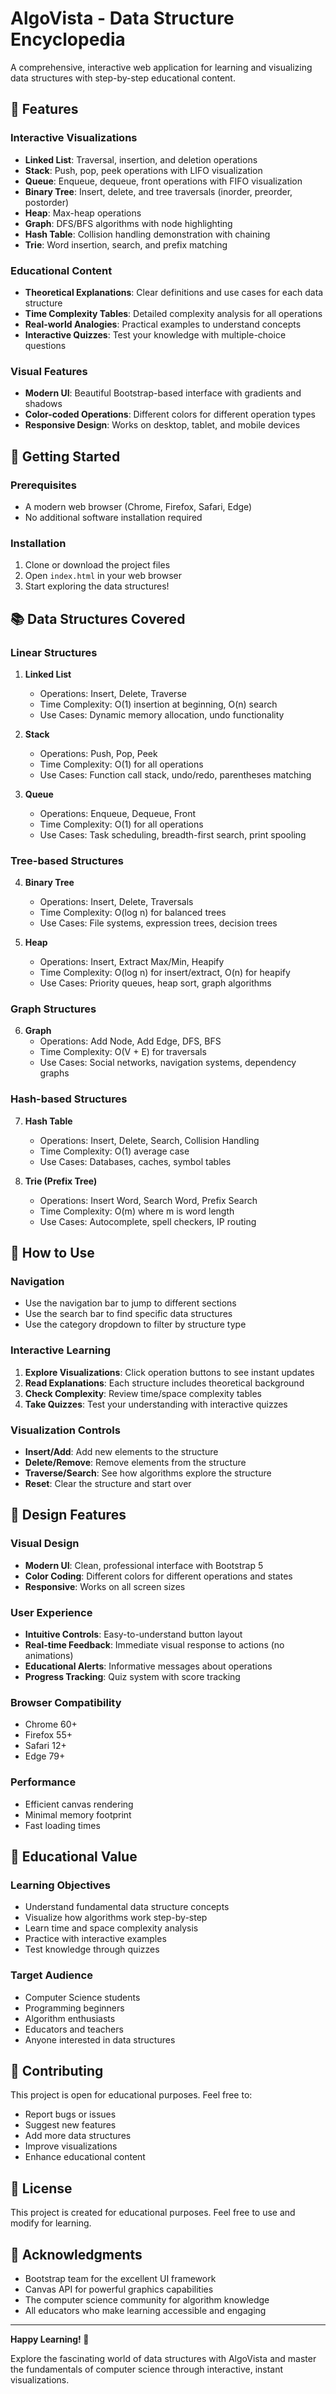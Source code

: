 # AlgoVista - Data Structure Encyclopedia

A comprehensive, interactive web application for learning and visualizing data structures with step-by-step educational content.

## 🌟 Features

### Interactive Visualizations
- **Linked List**: Traversal, insertion, and deletion operations
- **Stack**: Push, pop, peek operations with LIFO visualization
- **Queue**: Enqueue, dequeue, front operations with FIFO visualization
- **Binary Tree**: Insert, delete, and tree traversals (inorder, preorder, postorder)
- **Heap**: Max-heap operations
- **Graph**: DFS/BFS algorithms with node highlighting
- **Hash Table**: Collision handling demonstration with chaining
- **Trie**: Word insertion, search, and prefix matching

### Educational Content
- **Theoretical Explanations**: Clear definitions and use cases for each data structure
- **Time Complexity Tables**: Detailed complexity analysis for all operations
- **Real-world Analogies**: Practical examples to understand concepts
- **Interactive Quizzes**: Test your knowledge with multiple-choice questions

### Visual Features
- **Modern UI**: Beautiful Bootstrap-based interface with gradients and shadows
- **Color-coded Operations**: Different colors for different operation types
- **Responsive Design**: Works on desktop, tablet, and mobile devices

## 🚀 Getting Started

### Prerequisites
- A modern web browser (Chrome, Firefox, Safari, Edge)
- No additional software installation required

### Installation
1. Clone or download the project files
2. Open `index.html` in your web browser
3. Start exploring the data structures!

## 📚 Data Structures Covered

### Linear Structures
1. **Linked List**
   - Operations: Insert, Delete, Traverse
   - Time Complexity: O(1) insertion at beginning, O(n) search
   - Use Cases: Dynamic memory allocation, undo functionality

2. **Stack**
   - Operations: Push, Pop, Peek
   - Time Complexity: O(1) for all operations
   - Use Cases: Function call stack, undo/redo, parentheses matching

3. **Queue**
   - Operations: Enqueue, Dequeue, Front
   - Time Complexity: O(1) for all operations
   - Use Cases: Task scheduling, breadth-first search, print spooling

### Tree-based Structures
4. **Binary Tree**
   - Operations: Insert, Delete, Traversals
   - Time Complexity: O(log n) for balanced trees
   - Use Cases: File systems, expression trees, decision trees

5. **Heap**
   - Operations: Insert, Extract Max/Min, Heapify
   - Time Complexity: O(log n) for insert/extract, O(n) for heapify
   - Use Cases: Priority queues, heap sort, graph algorithms

### Graph Structures
6. **Graph**
   - Operations: Add Node, Add Edge, DFS, BFS
   - Time Complexity: O(V + E) for traversals
   - Use Cases: Social networks, navigation systems, dependency graphs

### Hash-based Structures
7. **Hash Table**
   - Operations: Insert, Delete, Search, Collision Handling
   - Time Complexity: O(1) average case
   - Use Cases: Databases, caches, symbol tables

8. **Trie (Prefix Tree)**
   - Operations: Insert Word, Search Word, Prefix Search
   - Time Complexity: O(m) where m is word length
   - Use Cases: Autocomplete, spell checkers, IP routing

## 🎯 How to Use

### Navigation
- Use the navigation bar to jump to different sections
- Use the search bar to find specific data structures
- Use the category dropdown to filter by structure type

### Interactive Learning
1. **Explore Visualizations**: Click operation buttons to see instant updates
2. **Read Explanations**: Each structure includes theoretical background
3. **Check Complexity**: Review time/space complexity tables
4. **Take Quizzes**: Test your understanding with interactive quizzes

### Visualization Controls
- **Insert/Add**: Add new elements to the structure
- **Delete/Remove**: Remove elements from the structure
- **Traverse/Search**: See how algorithms explore the structure
- **Reset**: Clear the structure and start over

## 🎨 Design Features

### Visual Design
- **Modern UI**: Clean, professional interface with Bootstrap 5
- **Color Coding**: Different colors for different operations and states
- **Responsive**: Works on all screen sizes

### User Experience
- **Intuitive Controls**: Easy-to-understand button layout
- **Real-time Feedback**: Immediate visual response to actions (no animations)
- **Educational Alerts**: Informative messages about operations
- **Progress Tracking**: Quiz system with score tracking

### Browser Compatibility
- Chrome 60+
- Firefox 55+
- Safari 12+
- Edge 79+

### Performance
- Efficient canvas rendering
- Minimal memory footprint
- Fast loading times

## 📖 Educational Value

### Learning Objectives
- Understand fundamental data structure concepts
- Visualize how algorithms work step-by-step
- Learn time and space complexity analysis
- Practice with interactive examples
- Test knowledge through quizzes

### Target Audience
- Computer Science students
- Programming beginners
- Algorithm enthusiasts
- Educators and teachers
- Anyone interested in data structures

## 🤝 Contributing

This project is open for educational purposes. Feel free to:
- Report bugs or issues
- Suggest new features
- Add more data structures
- Improve visualizations
- Enhance educational content

## 📄 License

This project is created for educational purposes. Feel free to use and modify for learning.

## 🙏 Acknowledgments

- Bootstrap team for the excellent UI framework
- Canvas API for powerful graphics capabilities
- The computer science community for algorithm knowledge
- All educators who make learning accessible and engaging

---

**Happy Learning! 🚀**

Explore the fascinating world of data structures with AlgoVista and master the fundamentals of computer science through interactive, instant visualizations. 